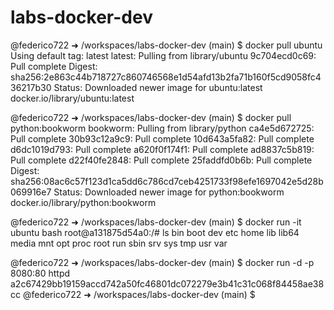 # labs-docker-dev

@federico722 ➜ /workspaces/labs-docker-dev (main) $ docker pull ubuntu
Using default tag: latest
latest: Pulling from library/ubuntu
9c704ecd0c69: Pull complete 
Digest: sha256:2e863c44b718727c860746568e1d54afd13b2fa71b160f5cd9058fc436217b30
Status: Downloaded newer image for ubuntu:latest
docker.io/library/ubuntu:latest

@federico722 ➜ /workspaces/labs-docker-dev (main) $ docker pull python:bookworm 
bookworm: Pulling from library/python
ca4e5d672725: Pull complete 
30b93c12a9c9: Pull complete 
10d643a5fa82: Pull complete 
d6dc1019d793: Pull complete 
a620f0f174f1: Pull complete 
ad8837c5b819: Pull complete 
d22f40fe2848: Pull complete 
25faddfd0b6b: Pull complete 
Digest: sha256:08ac6c57f123d1ca5dd6c786cd7ceb4251733f98efe1697042e5d28b069916e7
Status: Downloaded newer image for python:bookworm
docker.io/library/python:bookworm


@federico722 ➜ /workspaces/labs-docker-dev (main) $ docker run -it ubuntu bash
root@a131875d54a0:/# ls
bin  boot  dev  etc  home  lib  lib64  media  mnt  opt  proc  root  run  sbin  srv  sys  tmp  usr  var

@federico722 ➜ /workspaces/labs-docker-dev (main) $ docker run -d -p 8080:80 httpd
a2c67429bb19159accd742a50fc46801dc072279e3b41c31c068f84458ae38cc
@federico722 ➜ /workspaces/labs-docker-dev (main) $ 
